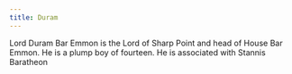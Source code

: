 ```yaml
---
title: Duram
---
```


Lord Duram Bar Emmon is the Lord of Sharp Point and head of House Bar Emmon. He is a plump boy of fourteen. He is associated with Stannis Baratheon


